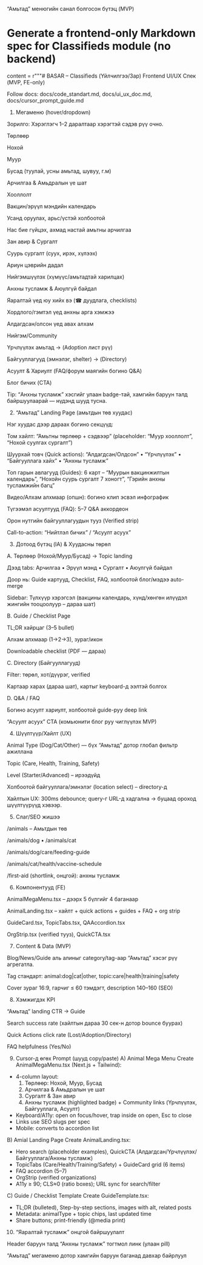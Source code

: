 “Амьтад” менюгийн санал болгосон бүтэц (MVP)
# Generate a frontend-only Markdown spec for Classifieds module (no backend)
content = r"""# BASAR – Classifieds (Үйлчилгээ/Зар) Frontend UI/UX Спек (MVP, FE-only)

Follow docs: docs/code_standart.md, docs/ui_ux_doc.md, docs/cursor_prompt_guide.md


1) Мегаменю (hover/dropdown)

Зорилго: Хэрэглэгч 1–2 даралтаар хэрэгтэй сэдэв рүү очно.

Төрлөөр

Нохой

Муур

Бусад (туулай, усны амьтад, шувуу, г.м)

Арчилгаа & Амьдралын үе шат

Хооллолт

Вакцин/эрүүл мэндийн календарь

Усанд оруулах, арьс/үстэй холбоотой

Нас бие гүйцэх, ахмад настай амьтны арчилгаа

Зан авир & Сургалт

Суурь сургалт (суух, ирэх, хүлээх)

Ариун цэврийн дадал

Нийгэмшүүлэх (хүмүүс/амьтадтай харилцах)

Анхны тусламж & Аюулгүй байдал

Яаралтай үед юу хийх вэ (☎ дуудлага, checklists)

Хордлого/гэмтэл үед анхны арга хэмжээ

Алдагдсан/олсон үед авах алхам

Нийгэм/Community

Үрчлүүлэх амьтад → (Adoption лист рүү)

Байгууллагууд (эмнэлэг, shelter) → (Directory)

Асуулт & Хариулт (FAQ/форум маягийн богино Q&A)

Блог бичих (CTA)

Tip: “Анхны тусламж” хэсгийг улаан badge-тай, хамгийн баруун талд байршуулаарай — нүдэнд шууд тусна.

2) “Амьтад” Landing Page (амьтдын төв хуудас)

Нэг хуудас дээр дараах богино секцүүд:

Том хайлт: “Амьтны төрлөөр + сэдвээр” (placeholder: “Муур хооллолт”, “Нохой суулгах сургалт”)

Шуурхай товч (Quick actions):
“Алдагдсан/Олдсон” • “Үрчлүүлэх” • “Байгууллага хайх” • “Анхны тусламж”

Топ гарын авлагууд (Guides): 6 карт – “Муурын вакцинжилтын календарь”, “Нохойн суурь сургалт 7 хоногт”, “Гэрийн анхны тусламжийн багц”

Видео/Алхам алхмаар (опшн): богино клип эсвэл инфографик

Түгээмэл асуултууд (FAQ): 5–7 Q&A аккордеон

Орон нутгийн байгууллагуудын тууз (Verified strip)

Call-to-action: “Нийтлэл бичих” / “Асуулт асуух”

3) Дотоод бүтэц (IA) & Хуудасны төрөл

A. Төрлөөр (Нохой/Муур/Бусад) → Topic landing

Дээд tabs: Арчилгаа • Эрүүл мэнд • Сургалт • Аюулгүй байдал

Доор нь: Guide картууд, Checklist, FAQ, холбоотой блог/мэдээ auto-merge

Sidebar: Түлхүүр хэрэгсэл (вакцины календарь, хүнд/хөнгөн илүүдэл жингийн тооцоолуур – дараа шат)

B. Guide / Checklist Page

TL;DR хайрцаг (3–5 bullet)

Алхам алхмаар (1→2→3), зураг/икон

Downloadable checklist (PDF — дараа)

C. Directory (Байгууллагууд)

Filter: төрөл, хот/дүүрэг, verified

Картаар харах (дараа шат), картыг keyboard-д ээлтэй болгох

D. Q&A / FAQ

Богино асуулт хариулт, холбоотой guide-руу deep link

“Асуулт асуух” CTA (комьюнити блог руу чиглүүлэх MVP)

4) Шүүлтүүр/Хайлт (UX)

Animal Type (Dog/Cat/Other) — бүх “Амьтад” дотор глобал фильтр ажиллана

Topic (Care, Health, Training, Safety)

Level (Starter/Advanced) – ирээдүйд

Холбоотой байгууллага/эмнэлэг (location select) – directory-д

Хайлтын UX: 300ms debounce; query-г URL-д хадгална → буцаад ороход шүүлтүүрүүд хэвээр.

5) Слаг/SEO жишээ

/animals – Амьтдын төв

/animals/dog • /animals/cat

/animals/dog/care/feeding-guide

/animals/cat/health/vaccine-schedule

/first-aid (shortlink, онцгой): анхны тусламж

6) Компонентууд (FE)

AnimalMegaMenu.tsx – дээрх 5 бүлгийг 4 баганаар

AnimalLanding.tsx – хайлт + quick actions + guides + FAQ + org strip

GuideCard.tsx, TopicTabs.tsx, QAAccordion.tsx

OrgStrip.tsx (verified тууз), QuickCTA.tsx

7) Content & Data (MVP)

Blog/News/Guide аль алиныг category/tag-аар “Амьтад” хэсэг рүү агрегатла.

Tag стандарт: animal:dog|cat|other, topic:care|health|training|safety

Cover зураг 16:9, гарчиг ≤ 60 тэмдэгт, description 140–160 (SEO)

8) Хэмжигдэх KPI

“Амьтад” landing CTR → Guide

Search success rate (хайлтын дараа 30 сек-н дотор bounce буурах)

Quick Actions click rate (Lost/Adoption/Directory)

FAQ helpfulness (Yes/No)

9) Cursor-д өгөх Prompt (шууд copy/paste)
A) Animal Mega Menu
Create AnimalMegaMenu.tsx (Next.js + Tailwind):
- 4-column layout:
  1) Төрлөөр: Нохой, Муур, Бусад
  2) Арчилгаа & Амьдралын үе шат
  3) Сургалт & Зан авир
  4) Анхны тусламж (highlighted badge) + Community links (Үрчлүүлэх, Байгууллага, Асуулт)
- Keyboard/A11y: open on focus/hover, trap inside on open, Esc to close
- Links use SEO slugs per spec
- Mobile: converts to accordion list

B) Amial Landing Page
Create AnimalLanding.tsx:
- Hero search (placeholder examples), QuickCTA (Алдагдсан/Үрчлүүлэх/Байгууллага/Анхны тусламж)
- TopicTabs (Care/Health/Training/Safety) + GuideCard grid (6 items)
- FAQ accordion (5–7)
- OrgStrip (verified organizations)
- A11y ≥ 90; CLS≈0 (ratio boxes); URL sync for search/filter

C) Guide / Checklist Template
Create GuideTemplate.tsx:
- TL;DR (bulleted), Step-by-step sections, images with alt, related posts
- Metadata: animalType + topic chips, last updated time
- Share buttons; print-friendly (@media print)

10) “Яаралтай тусламж” онцгой байршуулалт

Header баруун талд “Анхны тусламж” тогтмол линк (улаан pill)

“Амьтад” мегаменю дотор хамгийн баруун баганад давхар байрлуул